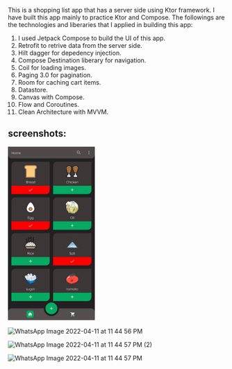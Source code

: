 This is a shopping list app that has a server side using Ktor framework. I have built this app mainly to practice Ktor and Compose.
The followings are the technologies and liberaries that I applied in building this app:
1) I used Jetpack Compose to build the UI of this app.
2) Retrofit to retrive data from the server side.
3) Hilt dagger for depedency injection.
4) Compose Destination liberary for navigation. 
5) Coil for loading images.
6) Paging 3.0 for pagination.
7) Room for caching cart items.
8) Datastore.
9) Canvas with Compose.
10) Flow and Coroutines.
11) Clean Architecture with MVVM.

## screenshots:

<img src="https://github.com/om2013ab/ShoppingListApp/blob/master/WhatsApp%20Image%202022-04-11%20at%2011.44.56%20PM.jpeg" width="200" height="400" />


![WhatsApp Image 2022-04-11 at 11 44 56 PM](https://user-images.githubusercontent.com/60521259/162779530-6933f5d7-ec65-4671-b4e6-4f1de3e5dfca.jpeg)

![WhatsApp Image 2022-04-11 at 11 44 57 PM (2)](https://user-images.githubusercontent.com/60521259/162779538-d4f5ce5e-7dbd-45bb-8417-63022efd31c3.jpeg)

![WhatsApp Image 2022-04-11 at 11 44 57 PM](https://user-images.githubusercontent.com/60521259/162779544-6f9d366e-da89-4a73-92bc-96fb74f2e73d.jpeg)


